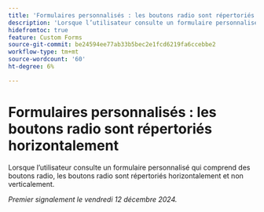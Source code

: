 ```yaml
---
title: 'Formulaires personnalisés : les boutons radio sont répertoriés horizontalement'
description: 'Lorsque l’utilisateur consulte un formulaire personnalisé qui comprend des boutons radio, les boutons radio sont répertoriés horizontalement et non verticalement. '
hidefromtoc: true
feature: Custom Forms
source-git-commit: be24594ee77ab33b5bec2e1fcd6219fa6ccebbe2
workflow-type: tm+mt
source-wordcount: '60'
ht-degree: 6%

---
```



# Formulaires personnalisés : les boutons radio sont répertoriés horizontalement

Lorsque l’utilisateur consulte un formulaire personnalisé qui comprend des boutons radio, les boutons radio sont répertoriés horizontalement et non verticalement.

_Premier signalement le vendredi 12 décembre 2024._
